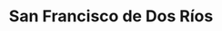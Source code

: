 ---
title: San Francisco de Dos Ríos
url: /san-francisco-de-dos-rios/
latitude: 9.902
longitude: -84.045
---